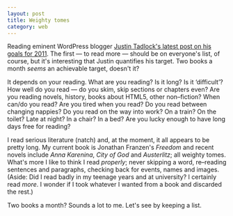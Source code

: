 ```yaml
---
layout: post
title: Weighty tomes
category: web
---
```


Reading eminent WordPress blogger [Justin Tadlock's latest post on his goals for 2011](http://justintadlock.com/archives/2011/01/17/2011-goals). The first — to read more — should be on everyone's list, of course, but it's interesting that Justin quantifies his target. Two books a month _seems_ an achievable target, doesn't it?

It depends on your reading. What are you reading? Is it long? Is it ‘difficult’? How well do you read — do you skim, skip sections or chapters even? Are you reading novels, history, books about HTML5, other non–fiction? When can/do you read? Are you tired when you read? Do you read between changing nappies? Do you read on the way into work? On a train? On the toilet? Late at night? In a chair? In a bed? Are you lucky enough to have long days free for reading?

I read serious literature (natch) and, at the moment, it all appears to be pretty long. My current book is Jonathan Franzen's _Freedom_ and  recent novels include _Anna Karenina_, _City of God_ and _Austerlitz_; all weighty tomes. What's more I like to think I read _properly_; never skipping a word, re–reading sentences and paragraphs, checking back for events, names and images. (Aside: Did I read badly in my teenage years and at university? I certainly read _more_. I wonder if I took whatever I wanted from a book and discarded the rest.)

Two books a month? Sounds a lot to me. Let's see by keeping a list.

